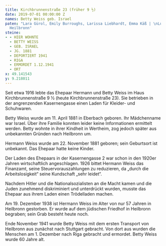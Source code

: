 ```yaml
---
title: Kirchbrunnenstraße 23 (früher 9 ½)
date: 2019-07-01 00:00:00 Z
names: Betty Weiss geb. Israel
paten: "Lara Gürol, Emily Burroughs, Larissa Liebhardt, Emma Käß | \nLuise-Bronner-Realschule
  Heilbronn"
steine:
- - HIER WOHNTE
  - BETTY WEISS
  - GEB. ISRAEL
  - JG. 1881
  - DEPORTIERT 1941
  - RIGA
  - ERMORDET 1.12.1941
  - ORT
x: 49.141543
y: 9.218011
---
```


Seit etwa 1916 lebte das Ehepaar Hermann und Betty Weiss im Haus Kirchbrunnenstraße 9 ½ (heute Kirchbrunnenstraße 23). Sie betrieben in der angrenzenden Kasernengasse einen Laden für Kleider- und Schuhwaren.

Betty Weiss wurde am 11. April 1881 in Eberbach geboren. Ihr Mädchenname war Israel. Über ihre Familie konnten leider keine Informationen ermittelt werden. Betty wohnte in ihrer Kindheit in Wertheim, zog jedoch später aus unbekannten Gründen nach Heilbronn um.

Hermann Weiss wurde am 22. November 1881 geboren; sein Geburtsort ist unbekannt. Das Ehepaar hatte keine Kinder.

Der Laden des Ehepaars in der Kasernengasse 2 war schon in den 1920er Jahren wirtschaftlich angeschlagen. 1926 bittet Hermann Weiss das Finanzamt, seine Steuervorauszahlungen zu reduzieren, da „durch die Arbeitslosigkeit“ seine Kundschaft „sehr leidet“.

Nachdem Hitler und die Nationalsozialisten an die Macht kamen und die Juden zunehmend diskriminiert und unterdrückt wurden, musste das Ehepaar aus ihrem Laden einen Trödelladen machen.

Am 19. Dezember 1938 ist Hermann Weiss im Alter von nur 57 Jahren in Heilbronn gestorben. Er wurde auf dem jüdischen Friedhof in Heilbronn begraben; sein Grab besteht heute noch.

Ende November 1941 wurde Betty Weiss mit dem ersten Transport von Heilbronn aus zunächst nach Stuttgart gebracht. Von dort aus wurden die Menschen am 1. Dezember nach Riga gebracht und ermordet. Betty Weiss wurde 60 Jahre alt.